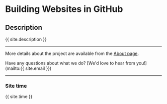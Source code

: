 # Building Websites in GitHub

## Description
{{ site.description }}  

---
More details about the project are available from the [About page](about).

Have any questions about what we do? [We'd love to hear from you!](mailto:{{ site.email }})

---

### Site time
{{ site.time }}




